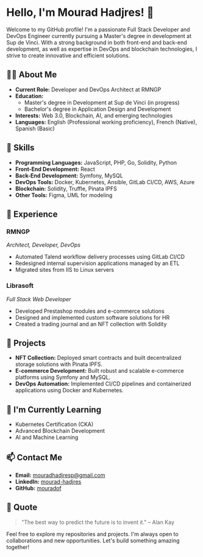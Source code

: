 # Hello, I'm Mourad Hadjres! 👋

Welcome to my GitHub profile! I'm a passionate Full Stack Developer and DevOps Engineer currently pursuing a Master's degree in development at Sup de Vinci. With a strong background in both front-end and back-end development, as well as expertise in DevOps and blockchain technologies, I strive to create innovative and efficient solutions.

## 🧑‍💻 About Me

- **Current Role:** Developer and DevOps Architect at RMNGP
- **Education:** 
  - Master's degree in Development at Sup de Vinci (in progress)
  - Bachelor's degree in Application Design and Development
- **Interests:** Web 3.0, Blockchain, AI, and emerging technologies
- **Languages:** English (Professional working proficiency), French (Native), Spanish (Basic)

## 🔧 Skills

- **Programming Languages:** JavaScript, PHP, Go, Solidity, Python
- **Front-End Development:** React
- **Back-End Development:** Symfony, MySQL
- **DevOps Tools:** Docker, Kubernetes, Ansible, GitLab CI/CD, AWS, Azure
- **Blockchain:** Solidity, Truffle, Pinata IPFS
- **Other Tools:** Figma, UML for modeling

## 💼 Experience

### RMNGP
*Architect, Developer, DevOps*
- Automated Talend workflow delivery processes using GitLab CI/CD
- Redesigned internal supervision applications managed by an ETL
- Migrated sites from IIS to Linux servers

### Librasoft
*Full Stack Web Developer*
- Developed Prestashop modules and e-commerce solutions
- Designed and implemented custom software solutions for HR
- Created a trading journal and an NFT collection with Solidity

## 🚀 Projects

- **NFT Collection:** Deployed smart contracts and built decentralized storage solutions with Pinata IPFS.
- **E-commerce Development:** Built robust and scalable e-commerce platforms using Symfony and MySQL.
- **DevOps Automation:** Implemented CI/CD pipelines and containerized applications using Docker and Kubernetes.

## 🌱 I'm Currently Learning

- Kubernetes Certification (CKA)
- Advanced Blockchain Development
- AI and Machine Learning

## 📫 Contact Me

- **Email:** mouradhadjresp@gmail.com
- **LinkedIn:** [mourad-hadjres](https://www.linkedin.com/in/mouradhadjres)
- **GitHub:** [mouradof](https://github.com/mouradof)

## 📝 Quote

> "The best way to predict the future is to invent it." – Alan Kay

Feel free to explore my repositories and projects. I'm always open to collaborations and new opportunities. Let's build something amazing together!
